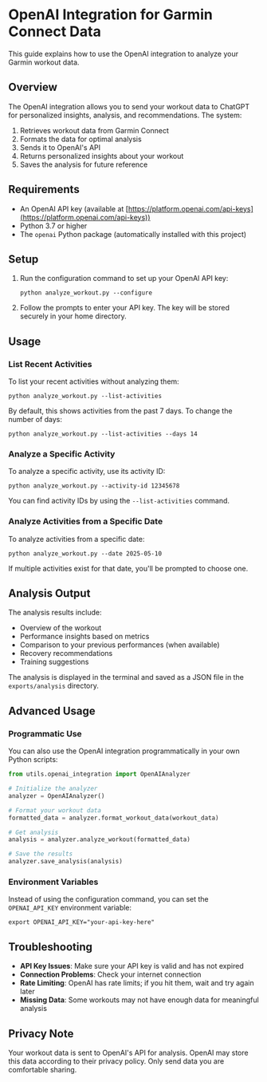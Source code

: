 # OpenAI Integration for Garmin Connect Data

This guide explains how to use the OpenAI integration to analyze your Garmin workout data.

## Overview

The OpenAI integration allows you to send your workout data to ChatGPT for personalized insights, analysis, and recommendations. The system:

1. Retrieves workout data from Garmin Connect
2. Formats the data for optimal analysis
3. Sends it to OpenAI's API
4. Returns personalized insights about your workout
5. Saves the analysis for future reference

## Requirements

- An OpenAI API key (available at [https://platform.openai.com/api-keys](https://platform.openai.com/api-keys))
- Python 3.7 or higher
- The `openai` Python package (automatically installed with this project)

## Setup

1. Run the configuration command to set up your OpenAI API key:
   ```
   python analyze_workout.py --configure
   ```

2. Follow the prompts to enter your API key. The key will be stored securely in your home directory.

## Usage

### List Recent Activities

To list your recent activities without analyzing them:

```
python analyze_workout.py --list-activities
```

By default, this shows activities from the past 7 days. To change the number of days:

```
python analyze_workout.py --list-activities --days 14
```

### Analyze a Specific Activity

To analyze a specific activity, use its activity ID:

```
python analyze_workout.py --activity-id 12345678
```

You can find activity IDs by using the `--list-activities` command.

### Analyze Activities from a Specific Date

To analyze activities from a specific date:

```
python analyze_workout.py --date 2025-05-10
```

If multiple activities exist for that date, you'll be prompted to choose one.

## Analysis Output

The analysis results include:

- Overview of the workout
- Performance insights based on metrics
- Comparison to your previous performances (when available)
- Recovery recommendations
- Training suggestions

The analysis is displayed in the terminal and saved as a JSON file in the `exports/analysis` directory.

## Advanced Usage

### Programmatic Use

You can also use the OpenAI integration programmatically in your own Python scripts:

```python
from utils.openai_integration import OpenAIAnalyzer

# Initialize the analyzer
analyzer = OpenAIAnalyzer()

# Format your workout data
formatted_data = analyzer.format_workout_data(workout_data)

# Get analysis
analysis = analyzer.analyze_workout(formatted_data)

# Save the results
analyzer.save_analysis(analysis)
```

### Environment Variables

Instead of using the configuration command, you can set the `OPENAI_API_KEY` environment variable:

```
export OPENAI_API_KEY="your-api-key-here"
```

## Troubleshooting

- **API Key Issues**: Make sure your API key is valid and has not expired
- **Connection Problems**: Check your internet connection
- **Rate Limiting**: OpenAI has rate limits; if you hit them, wait and try again later
- **Missing Data**: Some workouts may not have enough data for meaningful analysis

## Privacy Note

Your workout data is sent to OpenAI's API for analysis. OpenAI may store this data according to their privacy policy. Only send data you are comfortable sharing.
